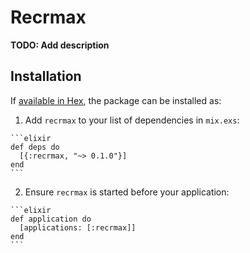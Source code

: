 # Recrmax

**TODO: Add description**

## Installation

If [available in Hex](https://hex.pm/docs/publish), the package can be installed as:

  1. Add `recrmax` to your list of dependencies in `mix.exs`:

    ```elixir
    def deps do
      [{:recrmax, "~> 0.1.0"}]
    end
    ```

  2. Ensure `recrmax` is started before your application:

    ```elixir
    def application do
      [applications: [:recrmax]]
    end
    ```

